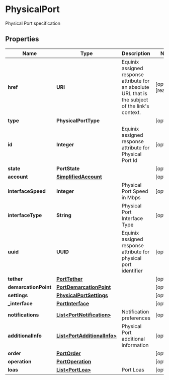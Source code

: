 

# PhysicalPort

Physical Port specification

## Properties

| Name | Type | Description | Notes |
|------------ | ------------- | ------------- | -------------|
|**href** | **URI** | Equinix assigned response attribute for an absolute URL that is the subject of the link&#39;s context. |  [optional] [readonly] |
|**type** | **PhysicalPortType** |  |  [optional] |
|**id** | **Integer** | Equinix assigned response attribute for Physical Port Id |  [optional] |
|**state** | **PortState** |  |  [optional] |
|**account** | [**SimplifiedAccount**](SimplifiedAccount.md) |  |  [optional] |
|**interfaceSpeed** | **Integer** | Physical Port Speed in Mbps |  [optional] |
|**interfaceType** | **String** | Physical Port Interface Type |  [optional] |
|**uuid** | **UUID** | Equinix assigned response attribute for physical port identifier |  [optional] |
|**tether** | [**PortTether**](PortTether.md) |  |  [optional] |
|**demarcationPoint** | [**PortDemarcationPoint**](PortDemarcationPoint.md) |  |  [optional] |
|**settings** | [**PhysicalPortSettings**](PhysicalPortSettings.md) |  |  [optional] |
|**_interface** | [**PortInterface**](PortInterface.md) |  |  [optional] |
|**notifications** | [**List&lt;PortNotification&gt;**](PortNotification.md) | Notification preferences |  [optional] |
|**additionalInfo** | [**List&lt;PortAdditionalInfo&gt;**](PortAdditionalInfo.md) | Physical Port additional information |  [optional] |
|**order** | [**PortOrder**](PortOrder.md) |  |  [optional] |
|**operation** | [**PortOperation**](PortOperation.md) |  |  [optional] |
|**loas** | [**List&lt;PortLoa&gt;**](PortLoa.md) | Port Loas |  [optional] |



